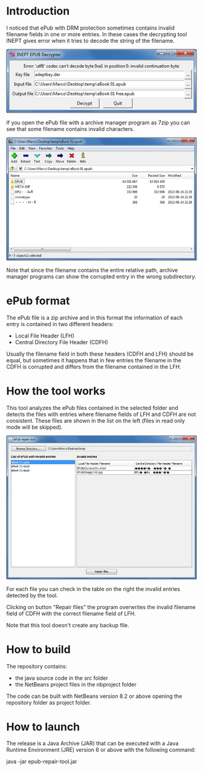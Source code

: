 # Introduction
I noticed that ePub with DRM protection sometimes contains invalid filename fields in one or more entries.
In these cases the decrypting tool INEPT gives error when it tries to decode the string of the filename.

![alt text](https://github.com/marcocod/epub-repair-tool/blob/master/img/inept.png?raw=true)

If you open the ePub file with a archive manager program as 7zip you can see that some filename contains invalid characters.

![alt text](https://github.com/marcocod/epub-repair-tool/blob/master/img/7zip.png?raw=true)

Note that since the filename contains the entire relative path, archive manager programs can show the corrupted entry in the wrong subdirectory.

# ePub format
The ePub file is a zip archive and in this format the information of each entry is contained in two different headers:
- Local File Header (LFH)
- Central Directory File Header (CDFH)

Usually the filename field in both these headers (CDFH and LFH) should be equal, but sometimes it happens that in few entries the filename in the CDFH is corrupted and differs from the filename contained in the LFH.

# How the tool works
This tool analyzes the ePub files contained in the selected folder and detects the files with entries where filename fields of LFH and CDFH are not consistent.
These files are shown in the list on the left (files in read only mode will be skipped).

![alt text](https://github.com/marcocod/epub-repair-tool/blob/master/img/jar.png?raw=true)

For each file you can check in the table on the right the invalid entries detected by the tool.

Clicking on button "Repair files" the program overwrites the invalid filename field of CDFH with the correct filename field of LFH.

Note that this tool doesn't create any backup file.

# How to build
The repository contains:
- the java source code in the src folder
- the NetBeans project files in the nbproject folder

The code can be built with NetBeans version 8.2 or above opening the repository folder as project folder.

# How to launch
The release is a Java Archive (JAR) that can be executed with a Java Runtime Environment (JRE) version 8 or above with the following command:

java -jar epub-repair-tool.jar
